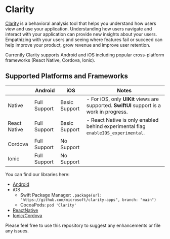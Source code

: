 # Clarity

[Clarity](https://clarity.microsoft.com/) is a behavioral analysis tool that helps you understand how users view and use your application. Understanding how users navigate and interact with your application can provide new insights about your users. Empathizing with your users and seeing where features fail or succeed can help improve your product, grow revenue and improve user retention.

Currently Clarity supports Android and iOS including popular cross-platform frameworks (React Native, Cordova, Ionic).

## Supported Platforms and Frameworks

|           | Android | iOS | Notes |
|-----------|---------|-----|-------|
| Native | Full Support | Basic Support | - For iOS, only **UIKit** views are supported. **SwiftUI** support is a work in progress. |
| React Native | Full Support | Basic Support | - React Native is only enabled behind experimental flag `enableIOS_experimental`. |
| Cordova | Full Support | No Support | |
| Ionic | Full Support | No Support | |

You can find our libraries here:

- [Android](https://central.sonatype.com/artifact/com.microsoft.clarity/clarity/)
- iOS
  - Swift Package Manager: `.package(url: "https://github.com/microsoft/clarity-apps", branch: "main")`
  - CocoaPods: `pod 'Clarity'`
- [ReactNative](https://www.npmjs.com/package/react-native-clarity)
- [Ionic/Cordova](https://www.npmjs.com/package/cordova-clarity)

Please feel free to use this repository to suggest any enhancements or file any issues.
